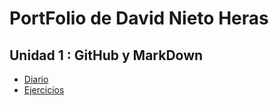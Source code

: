 # PortFolio de David Nieto Heras
## Unidad 1 : GitHub y MarkDown
* [Diario](../diario_UD1.md)
* [Ejercicios](../EJ_UD1)
